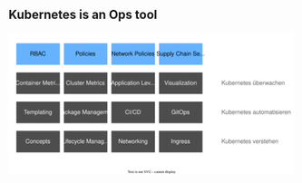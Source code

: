 ## Kubernetes is an Ops tool

![](120_kubernetes/00_intro/kubernetes-absichern.drawio.svg) <!-- .element: style="width: 100%;" -->